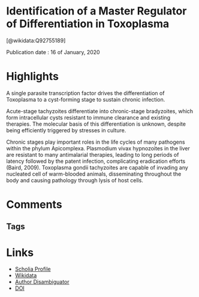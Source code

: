 
Identification of a Master Regulator of Differentiation in Toxoplasma
=====================================================================
  
  [@wikidata:Q92755189]  
  
Publication date : 16 of January, 2020  

# Highlights

A single parasite transcription factor
drives the differentiation of Toxoplasma
to a cyst-forming stage to sustain chronic
infection.

Acute-stage tachyzoites
differentiate into chronic-stage bradyzoites, which
form intracellular cysts resistant to immune clearance and existing therapies. The molecular basis of
this differentiation is unknown, despite being
efficiently triggered by stresses in culture. 


Chronic stages play important roles in the life cycles of many
pathogens within the phylum Apicomplexa. Plasmodium vivax
hypnozoites in the liver are resistant to many antimalarial therapies, leading to long periods of latency followed by the patent
infection, complicating eradication efforts (Baird, 2009). Toxoplasma gondii tachyzoites are capable of invading any nucleated
cell of warm-blooded animals, disseminating throughout the
body and causing pathology through lysis of host cells.



# Comments

## Tags

# Links
  
 * [Scholia Profile](https://scholia.toolforge.org/work/Q92755189)  
 * [Wikidata](https://www.wikidata.org/wiki/Q92755189)  
 * [Author Disambiguator](https://author-disambiguator.toolforge.org/work_item_oauth.php?id=Q92755189&batch_id=&match=1&author_list_id=&doit=Get+author+links+for+work)  
 * [DOI](https://doi.org/10.1016/J.CELL.2019.12.013)  
